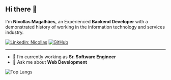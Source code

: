 ## Hi there 👋

I'm **Nicollas Magalhães**, an Experienced **Backend Developer** with a demonstrated history of working in the information technology and services industry.

[![Linkedin: Nicollas](https://img.shields.io/badge/-Nicollas-blue?style=flat-square&logo=Linkedin&logoColor=white&link=https://www.linkedin.com/in/nicollasmagalhaes/)]([https://www.linkedin.com/in/ghazi-khan/](https://www.linkedin.com/in/nicollasmagalhaes/))
[![GitHub](https://img.shields.io/github/followers/ncrcode?label=follow&style=social)](https://github.com/ncrcode)

---

- 🔭 I’m currently working as **Sr. Software Engineer**
- 💬 Ask me about **Web Development**

![Top Langs](https://github-readme-stats.vercel.app/api/top-langs/?username=ncrcode&layout=compact&theme=dark&hide_border=true)
